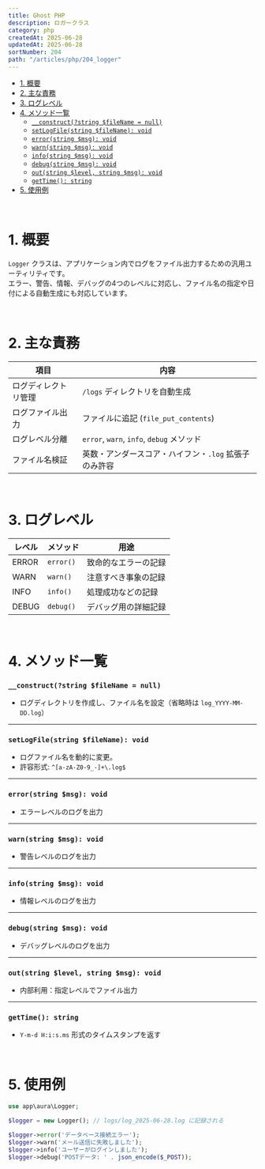 ```yaml
---
title: Ghost PHP
description: ロガークラス
category: php
createdAt: 2025-06-28
updatedAt: 2025-06-28
sortNumber: 204
path: "/articles/php/204_logger"
---
```


<nuxt-content-wrapper>

- [1. 概要](#1-概要)
- [2. 主な責務](#2-主な責務)
- [3. ログレベル](#3-ログレベル)
- [4. メソッド一覧](#4-メソッド一覧)
    - [`__construct(?string $fileName = null)`](#__constructstring-filename--null)
    - [`setLogFile(string $fileName): void`](#setlogfilestring-filename-void)
    - [`error(string $msg): void`](#errorstring-msg-void)
    - [`warn(string $msg): void`](#warnstring-msg-void)
    - [`info(string $msg): void`](#infostring-msg-void)
    - [`debug(string $msg): void`](#debugstring-msg-void)
    - [`out(string $level, string $msg): void`](#outstring-level-string-msg-void)
    - [`getTime(): string`](#gettime-string)
- [5. 使用例](#5-使用例)

<br>

# 1. 概要

`Logger` クラスは、アプリケーション内でログをファイル出力するための汎用ユーティリティです。  
エラー、警告、情報、デバッグの4つのレベルに対応し、ファイル名の指定や日付による自動生成にも対応しています。

<br>

# 2. 主な責務

| 項目             | 内容 |
|------------------|------|
| ログディレクトリ管理 | `/logs` ディレクトリを自動生成 |
| ログファイル出力   | ファイルに追記 (`file_put_contents`) |
| ログレベル分離     | `error`, `warn`, `info`, `debug` メソッド |
| ファイル名検証     | 英数・アンダースコア・ハイフン・`.log` 拡張子のみ許容 |

<br>

# 3. ログレベル

| レベル | メソッド | 用途 |
|--------|----------|------|
| ERROR  | `error()` | 致命的なエラーの記録 |
| WARN   | `warn()`  | 注意すべき事象の記録 |
| INFO   | `info()`  | 処理成功などの記録 |
| DEBUG  | `debug()` | デバッグ用の詳細記録 |

<br>

# 4. メソッド一覧

### `__construct(?string $fileName = null)`

- ログディレクトリを作成し、ファイル名を設定（省略時は `log_YYYY-MM-DD.log`）

---

### `setLogFile(string $fileName): void`

- ログファイル名を動的に変更。
- 許容形式: `^[a-zA-Z0-9_-]+\.log$`

---

### `error(string $msg): void`

- エラーレベルのログを出力

---

### `warn(string $msg): void`

- 警告レベルのログを出力

---

### `info(string $msg): void`

- 情報レベルのログを出力

---

### `debug(string $msg): void`

- デバッグレベルのログを出力

---

### `out(string $level, string $msg): void`

- 内部利用：指定レベルでファイル出力

---

### `getTime(): string`

- `Y-m-d H:i:s.ms` 形式のタイムスタンプを返す

<br>

# 5. 使用例

```php
use app\aura\Logger;

$logger = new Logger(); // logs/log_2025-06-28.log に記録される

$logger->error('データベース接続エラー');
$logger->warn('メール送信に失敗しました');
$logger->info('ユーザーがログインしました');
$logger->debug('POSTデータ: ' . json_encode($_POST));
